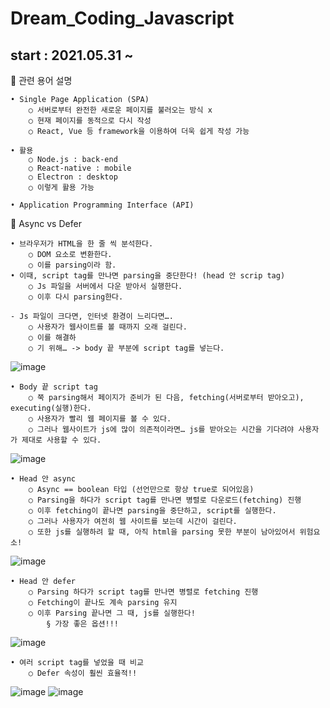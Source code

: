 # Dream_Coding_Javascript

## start : 2021.05.31 ~ 

 🥙 관련 용어 설명

	• Single Page Application (SPA)
		○ 서버로부터 완전한 새로운 페이지를 불러오는 방식 x
		○ 현재 페이지를 동적으로 다시 작성
		○ React, Vue 등 framework을 이용하여 더욱 쉽게 작성 가능

	• 활용
		○ Node.js : back-end
		○ React-native : mobile
		○ Electron : desktop
		○ 이렇게 활용 가능

	• Application Programming Interface (API)

🥣 Async vs Defer

	• 브라우저가 HTML을 한 줄 씩 분석한다.
		○ DOM 요소로 변환한다.
		○ 이를 parsing이라 함.
	• 이때, script tag를 만나면 parsing을 중단한다! (head 안 scrip tag)
		○ Js 파일을 서버에서 다운 받아서 실행한다.
		○ 이후 다시 parsing한다.
		
	- Js 파일이 크다면, 인터넷 환경이 느리다면….
		○ 사용자가 웹사이트를 볼 때까지 오래 걸린다.
		○ 이를 해결하
		○ 기 위해… -> body 끝 부분에 script tag를 넣는다.

![image](https://user-images.githubusercontent.com/47622991/121138173-66b69200-c872-11eb-924b-6d2c95758a40.png)


	• Body 끝 script tag
		○ 쭉 parsing해서 페이지가 준비가 된 다음, fetching(서버로부터 받아오고), executing(실행)한다.
		○ 사용자가 빨리 웹 페이지를 볼 수 있다.
		○ 그러나 웹사이트가 js에 많이 의존적이라면… js를 받아오는 시간을 기다려야 사용자가 제대로 사용할 수 있다.
		
![image](https://user-images.githubusercontent.com/47622991/121138204-703ffa00-c872-11eb-90f0-f8aaf4ceb189.png)


	• Head 안 async
		○ Async == boolean 타입 (선언만으로 항상 true로 되어있음)
		○ Parsing을 하다가 script tag를 만나면 병렬로 다운로드(fetching) 진행
		○ 이후 fetching이 끝나면 parsing을 중단하고, script를 실행한다.
		○ 그러나 사용자가 여전히 웹 사이트를 보는데 시간이 걸린다.
		○ 또한 js를 실행하려 할 때, 아직 html을 parsing 못한 부분이 남아있어서 위험요소!
		
![image](https://user-images.githubusercontent.com/47622991/121138257-77ff9e80-c872-11eb-96af-d44e4878d9f2.png)


	• Head 안 defer
		○ Parsing 하다가 script tag를 만나면 병렬로 fetching 진행
		○ Fetching이 끝나도 계속 parsing 유지
		○ 이후 Parsing 끝나면 그 때, js를 실행한다!
			§ 가장 좋은 옵션!!!
			
![image](https://user-images.githubusercontent.com/47622991/121138275-7c2bbc00-c872-11eb-8f91-41db2e9fd355.png)


	• 여러 script tag를 넣었을 때 비교
		○ Defer 속성이 훨씬 효율적!!
		
![image](https://user-images.githubusercontent.com/47622991/121138321-877ee780-c872-11eb-94b8-397c2eb3dfda.png)
![image](https://user-images.githubusercontent.com/47622991/121138338-8a79d800-c872-11eb-9661-0d34e206533e.png)




